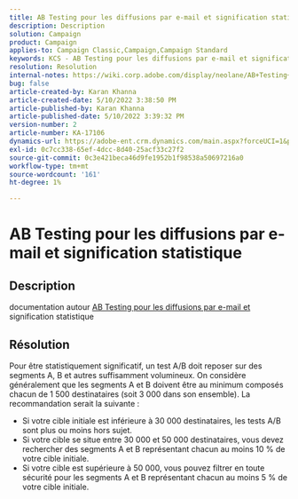 ```yaml
---
title: AB Testing pour les diffusions par e-mail et signification statistique
description: Description
solution: Campaign
product: Campaign
applies-to: Campaign Classic,Campaign,Campaign Standard
keywords: KCS - AB Testing pour les diffusions par e-mail et signification statistique
resolution: Resolution
internal-notes: https://wiki.corp.adobe.com/display/neolane/AB+Testing+for+Email+Deliveries
bug: false
article-created-by: Karan Khanna
article-created-date: 5/10/2022 3:38:50 PM
article-published-by: Karan Khanna
article-published-date: 5/10/2022 3:39:32 PM
version-number: 2
article-number: KA-17106
dynamics-url: https://adobe-ent.crm.dynamics.com/main.aspx?forceUCI=1&pagetype=entityrecord&etn=knowledgearticle&id=0e926246-77d0-ec11-a7b5-00224809c556
exl-id: 0c7cc338-65ef-4dcc-8d40-25acf33c27f2
source-git-commit: 0c3e421beca46d9fe1952b1f98538a50697216a0
workflow-type: tm+mt
source-wordcount: '161'
ht-degree: 1%

---
```


# AB Testing pour les diffusions par e-mail et signification statistique

## Description


documentation autour [AB Testing pour les diffusions par e-mail et](https://wiki.corp.adobe.com/display/neolane/AB+Testing+for+Email+Deliveries) signification statistique


## Résolution


Pour être statistiquement significatif, un test A/B doit reposer sur des segments A, B et autres suffisamment volumineux. On considère généralement que les segments A et B doivent être au minimum composés chacun de 1 500 destinataires (soit 3 000 dans son ensemble). La recommandation serait la suivante :

- Si votre cible initiale est inférieure à 30 000 destinataires, les tests A/B sont plus ou moins hors sujet.
- Si votre cible se situe entre 30 000 et 50 000 destinataires, vous devez rechercher des segments A et B représentant chacun au moins 10 % de votre cible initiale.
- Si votre cible est supérieure à 50 000, vous pouvez filtrer en toute sécurité pour les segments A et B représentant chacun au moins 5 % de votre cible initiale.
